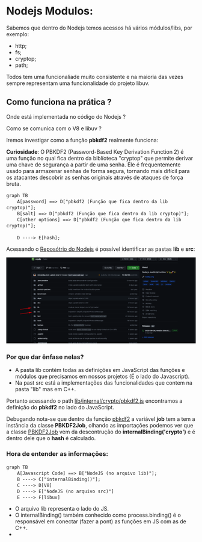 # Nodejs Modulos:

Sabemos que dentro do Nodejs temos acessos há vários módulos/libs, por exemplo:

* http;
* fs;
* cryptop;
* path;

Todos tem uma funcionaliade muito consistente e na maioria das vezes sempre representam uma funcionalidade do projeto libuv.

## Como funciona na prática ?

Onde está implementada no código do Nodejs ?

Como se comunica com o V8 e libuv ?

Iremos investigar como a função **pbkdf2** realmente funciona:

**Curiosidade**: O PBKDF2 (Password-Based Key Derivation Function 2) é uma função no qual fica dentro da biblíoteca "cryptop" que permite derivar uma chave de segurança a partir de uma senha. Ele é frequentemente usado para armazenar senhas de forma segura, tornando mais difícil para os atacantes descobrir as senhas originais através de ataques de força bruta.

```mermaid
graph TB
    A[password] ==> D["pbkdf2 (Função que fica dentro da lib cryptop)"];
    B[salt] ==> D["pbkdf2 (Função que fica dentro da lib cryptop)"];
    C[other options] ==> D["pbkdf2 (Função que fica dentro da lib cryptop)"];

    D ----> E[hash];
```

Acessando o [Reposótrio do Nodejs](https://github.com/nodejs/node) é possível identificar as pastas **lib** e **src**:

![](./Images//nodejs-repository.png)

### Por que dar ênfase nelas?

* A pasta lib contém todas as definições em JavaScript das funções e módulos que precisamos em nossos projetos (É o lado do Javascript).
* Na past src está a implementações das funcionalidades que contem na pasta "lib" mas em C++.

Portanto acessando o path [lib/internal/crypto/pbkdf2.js](https://github.com/nodejs/node/blob/main/lib/internal/crypto/pbkdf2.js) encontramos a definição do **pbkdf2** no lado do JavaScript.

Debugando nota-se que dentro da função [pbkdf2](https://github.com/nodejs/node/blob/main/lib/internal/crypto/pbkdf2.js#L32) a variável **job** tem a tem a instância da classe **PBKDF2Job**, olhando as importações podemos ver que a classe [PBKDF2Job](https://github.com/nodejs/node/blob/main/lib/internal/crypto/pbkdf2.js#L10) vem da descontrução do **internalBinding('crypto')** e é dentro dele que o **hash** é calculado.

### Hora de entender as informações:

```mermaid
graph TB
    A[Javascript Code] ==> B["NodeJS (no arquivo lib)"];
    B ----> C["internalBinding()"];
    C ----> D[V8]
    D ----> E["NodeJS (no arquivo src)"]
    E ----> F[libuv]
```

* O arquivo lib representa o lado do JS.
* O internalBinding() também conhecido como process.binding() é o responsável em conectar (fazer a pont) as funções em JS com as de C++.
* 






